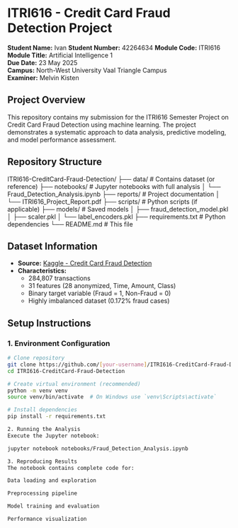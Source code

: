 # ITRI616 - Credit Card Fraud Detection Project

**Student Name:** Ivan
**Student Number:** 42264634
**Module Code:** ITRI616  
**Module Title:** Artificial Intelligence 1  
**Due Date:** 23 May 2025  
**Campus:** North-West University Vaal Triangle Campus  
**Examiner:** Melvin Kisten  

## Project Overview
This repository contains my submission for the ITRI616 Semester Project on Credit Card Fraud Detection using machine learning. The project demonstrates a systematic approach to data analysis, predictive modeling, and model performance assessment.

## Repository Structure
ITRI616-CreditCard-Fraud-Detection/
├── data/ # Contains dataset (or reference)
├── notebooks/ # Jupyter notebooks with full analysis
│ └── Fraud_Detection_Analysis.ipynb
├── reports/ # Project documentation
│ └── ITRI616_Project_Report.pdf
├── scripts/ # Python scripts (if applicable)
├── models/ # Saved models
│ ├── fraud_detection_model.pkl
│ ├── scaler.pkl
│ └── label_encoders.pkl
├── requirements.txt # Python dependencies
└── README.md # This file


## Dataset Information
- **Source:** [Kaggle - Credit Card Fraud Detection](https://www.kaggle.com/datasets/mlg-ulb/creditcardfraud)
- **Characteristics:**
  - 284,807 transactions
  - 31 features (28 anonymized, Time, Amount, Class)
  - Binary target variable (Fraud = 1, Non-Fraud = 0)
  - Highly imbalanced dataset (0.172% fraud cases)

## Setup Instructions

### 1. Environment Configuration
```bash
# Clone repository
git clone https://github.com/[your-username]/ITRI616-CreditCard-Fraud-Detection.git
cd ITRI616-CreditCard-Fraud-Detection

# Create virtual environment (recommended)
python -m venv venv
source venv/bin/activate  # On Windows use `venv\Scripts\activate`

# Install dependencies
pip install -r requirements.txt

2. Running the Analysis
Execute the Jupyter notebook:

jupyter notebook notebooks/Fraud_Detection_Analysis.ipynb

3. Reproducing Results
The notebook contains complete code for:

Data loading and exploration

Preprocessing pipeline

Model training and evaluation

Performance visualization